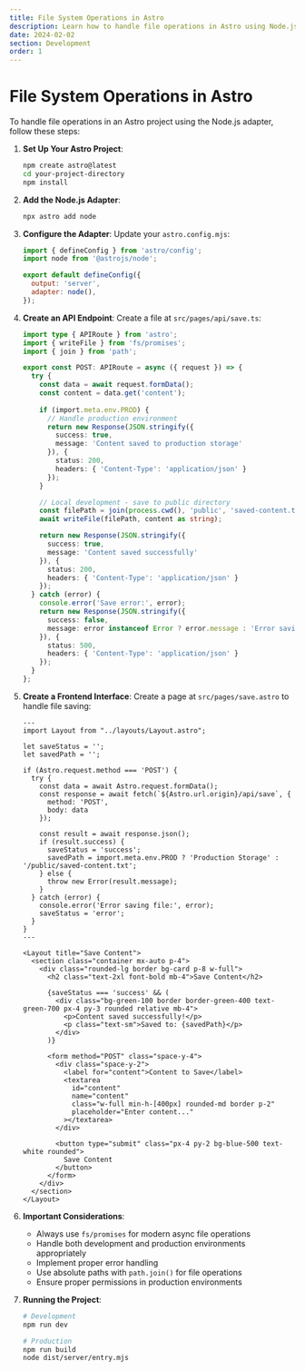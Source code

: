 ```yaml
---
title: File System Operations in Astro
description: Learn how to handle file operations in Astro using Node.js
date: 2024-02-02
section: Development
order: 1
---
```


# File System Operations in Astro

To handle file operations in an Astro project using the Node.js adapter, follow these steps:

1. **Set Up Your Astro Project**:
   ```bash
   npm create astro@latest
   cd your-project-directory
   npm install
   ```

2. **Add the Node.js Adapter**:
   ```bash
   npx astro add node
   ```

3. **Configure the Adapter**:
   Update your `astro.config.mjs`:
   ```javascript
   import { defineConfig } from 'astro/config';
   import node from '@astrojs/node';

   export default defineConfig({
     output: 'server',
     adapter: node(),
   });
   ```

4. **Create an API Endpoint**:
   Create a file at `src/pages/api/save.ts`:
   ```typescript
   import type { APIRoute } from 'astro';
   import { writeFile } from 'fs/promises';
   import { join } from 'path';

   export const POST: APIRoute = async ({ request }) => {
     try {
       const data = await request.formData();
       const content = data.get('content');
       
       if (import.meta.env.PROD) {
         // Handle production environment
         return new Response(JSON.stringify({
           success: true,
           message: 'Content saved to production storage'
         }), {
           status: 200,
           headers: { 'Content-Type': 'application/json' }
         });
       }

       // Local development - save to public directory
       const filePath = join(process.cwd(), 'public', 'saved-content.txt');
       await writeFile(filePath, content as string);

       return new Response(JSON.stringify({
         success: true,
         message: 'Content saved successfully'
       }), {
         status: 200,
         headers: { 'Content-Type': 'application/json' }
       });
     } catch (error) {
       console.error('Save error:', error);
       return new Response(JSON.stringify({
         success: false,
         message: error instanceof Error ? error.message : 'Error saving content'
       }), {
         status: 500,
         headers: { 'Content-Type': 'application/json' }
       });
     }
   };
   ```

5. **Create a Frontend Interface**:
   Create a page at `src/pages/save.astro` to handle file saving:
   ```astro
   ---
   import Layout from "../layouts/Layout.astro";

   let saveStatus = '';
   let savedPath = '';

   if (Astro.request.method === 'POST') {
     try {
       const data = await Astro.request.formData();
       const response = await fetch(`${Astro.url.origin}/api/save`, {
         method: 'POST',
         body: data
       });
       
       const result = await response.json();
       if (result.success) {
         saveStatus = 'success';
         savedPath = import.meta.env.PROD ? 'Production Storage' : '/public/saved-content.txt';
       } else {
         throw new Error(result.message);
       }
     } catch (error) {
       console.error('Error saving file:', error);
       saveStatus = 'error';
     }
   }
   ---

   <Layout title="Save Content">
     <section class="container mx-auto p-4">
       <div class="rounded-lg border bg-card p-8 w-full">
         <h2 class="text-2xl font-bold mb-4">Save Content</h2>
         
         {saveStatus === 'success' && (
           <div class="bg-green-100 border border-green-400 text-green-700 px-4 py-3 rounded relative mb-4">
             <p>Content saved successfully!</p>
             <p class="text-sm">Saved to: {savedPath}</p>
           </div>
         )}

         <form method="POST" class="space-y-4">
           <div class="space-y-2">
             <label for="content">Content to Save</label>
             <textarea 
               id="content"
               name="content"
               class="w-full min-h-[400px] rounded-md border p-2"
               placeholder="Enter content..."
             ></textarea>
           </div>
           
           <button type="submit" class="px-4 py-2 bg-blue-500 text-white rounded">
             Save Content
           </button>
         </form>
       </div>
     </section>
   </Layout>
   ```

6. **Important Considerations**:
   - Always use `fs/promises` for modern async file operations
   - Handle both development and production environments appropriately
   - Implement proper error handling
   - Use absolute paths with `path.join()` for file operations
   - Ensure proper permissions in production environments

7. **Running the Project**:
   ```bash
   # Development
   npm run dev

   # Production
   npm run build
   node dist/server/entry.mjs
   ```